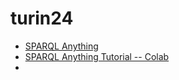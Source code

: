 # turin24

- [SPARQL Anything](http://sparql-anything.cc)
- [SPARQL Anything Tutorial -- Colab](https://colab.research.google.com/drive/1sRpus_e1h7fBjeDfncKopimNP9WPEt3E?usp=sharing)
- 

